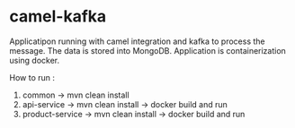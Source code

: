 # camel-kafka

Applicatipon running with camel integration and kafka to process the message. 
The data is stored into MongoDB.
Application is containerization using docker.

How to run :
1. common -> mvn clean install
2. api-service -> mvn clean install -> docker build and run
3. product-service -> mvn clean install -> docker build and run
